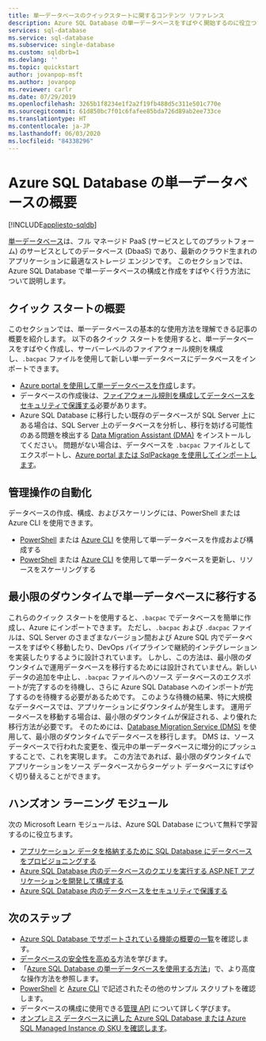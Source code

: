 ```yaml
---
title: 単一データベースのクイックスタートに関するコンテンツ リファレンス
description: Azure SQL Database の単一データベースをすばやく開始するのに役立つすべてのクイックスタートのコンテンツ リファレンスを確認できます。
services: sql-database
ms.service: sql-database
ms.subservice: single-database
ms.custom: sqldbrb=1
ms.devlang: ''
ms.topic: quickstart
author: jovanpop-msft
ms.author: jovanpop
ms.reviewer: carlr
ms.date: 07/29/2019
ms.openlocfilehash: 3265b1f8234e1f2a2f19fb488d5c311e501c770e
ms.sourcegitcommit: 61d850bc7f01c6fafee85bda726d89ab2ee733ce
ms.translationtype: HT
ms.contentlocale: ja-JP
ms.lasthandoff: 06/03/2020
ms.locfileid: "84338296"
---
```

# <a name="getting-started-with-single-databases-in-azure-sql-database"></a>Azure SQL Database の単一データベースの概要
[!INCLUDE[appliesto-sqldb](../includes/appliesto-sqldb.md)]

[単一データベース](../index.yml)は、フル マネージド PaaS (サービスとしてのプラットフォーム) のサービスとしてのデータベース (DbaaS) であり、最新のクラウド生まれのアプリケーションに最適なストレージ エンジンです。 このセクションでは、Azure SQL Database で単一データベースの構成と作成をすばやく行う方法について説明します。

## <a name="quickstart-overview"></a>クイック スタートの概要

このセクションでは、単一データベースの基本的な使用方法を理解できる記事の概要を紹介します。 以下の各クイック スタートを使用すると、単一データベースをすばやく作成し、サーバーレベルのファイアウォール規則を構成し、`.bacpac` ファイルを使用して新しい単一データベースにデータベースをインポートできます。

- [Azure portal を使用して単一データベースを作成](single-database-create-quickstart.md)します。
- データベースの作成後は、[ファイアウォール規則を構成してデータベースをセキュリティで保護する](firewall-create-server-level-portal-quickstart.md)必要があります。
- Azure SQL Database に移行したい既存のデータベースが SQL Server 上にある場合は、SQL Server 上のデータベースを分析し、移行を妨げる可能性のある問題を検出する [Data Migration Assistant (DMA)](https://www.microsoft.com/download/details.aspx?id=53595) をインストールしてください。 問題がない場合は、データベースを `.bacpac` ファイルとしてエクスポートし、[Azure portal または SqlPackage を使用してインポートします](database-import.md)。


## <a name="automating-management-operations"></a>管理操作の自動化

データベースの作成、構成、およびスケーリングには、PowerShell または Azure CLI を使用できます。

- [PowerShell](scripts/create-and-configure-database-powershell.md) または [Azure CLI](scripts/create-and-configure-database-cli.md) を使用して単一データベースを作成および構成する
- [PowerShell](scripts/monitor-and-scale-database-powershell.md) または [Azure CLI](scripts/monitor-and-scale-database-cli.md) を使用して単一データベースを更新し、リソースをスケーリングする

## <a name="migrating-to-a-single-database-with-minimal-downtime"></a>最小限のダウンタイムで単一データベースに移行する

これらのクイック スタートを使用すると、`.bacpac` でデータベースを簡単に作成し、Azure にインポートできます。 ただし、`.bacpac` および `.dacpac` ファイルは、SQL Server のさまざまなバージョン間および Azure SQL 内でデータベースをすばやく移動したり、DevOps パイプラインで継続的インテグレーションを実装したりするように設計されています。 しかし、この方法は、最小限のダウンタイムで運用データベースを移行するためには設計されていません。新しいデータの追加を中止し、`.bacpac` ファイルへのソース データベースのエクスポートが完了するのを待機し、さらに Azure SQL Database へのインポートが完了するのを待機する必要があるためです。 このような待機の結果、特に大規模なデータベースでは、アプリケーションにダウンタイムが発生します。 運用データベースを移動する場合は、最小限のダウンタイムが保証される、より優れた移行方法が必要です。 そのためには、[Database Migration Service (DMS)](https://docs.microsoft.com/azure/dms/tutorial-sql-server-to-azure-sql?toc=/azure/sql-database/toc.json) を使用して、最小限のダウンタイムでデータベースを移行します。 DMS は、ソース データベースで行われた変更を、復元中の単一データベースに増分的にプッシュすることで、これを実現します。 この方法であれば、最小限のダウンタイムでアプリケーションをソース データベースからターゲット データベースにすばやく切り替えることができます。

## <a name="hands-on-learning-modules"></a>ハンズオン ラーニング モジュール

次の Microsoft Learn モジュールは、Azure SQL Database について無料で学習するのに役立ちます。

- [アプリケーション データを格納するために SQL Database にデータベースをプロビジョニングする](https://docs.microsoft.com/learn/modules/provision-azure-sql-db/)
- [Azure SQL Database 内のデータベースのクエリを実行する ASP.NET アプリケーションを開発して構成する](https://docs.microsoft.com/learn/modules/develop-app-that-queries-azure-sql/)
- [Azure SQL Database 内のデータベースをセキュリティで保護する](https://docs.microsoft.com/learn/modules/secure-your-azure-sql-database/)

## <a name="next-steps"></a>次のステップ

- [Azure SQL Database でサポートされている機能の概要の一覧](features-comparison.md)を確認します。
- [データベースの安全性を高める](secure-database-tutorial.md)方法を学びます。
- 「[Azure SQL Database の単一データベースを使用する方法](how-to-content-reference-guide.md)」で、より高度な操作方法を参照します。
- [PowerShell](powershell-script-content-guide.md) と [Azure CLI](az-cli-script-samples-content-guide.md) で記述されたその他のサンプル スクリプトを確認します。
- データベースの構成に使用できる[管理 API](single-database-manage.md) について詳しく学びます。
- [オンプレミス データベースに適した Azure SQL Database または Azure SQL Managed Instance の SKU を確認します](/sql/dma/dma-sku-recommend-sql-db/)。
